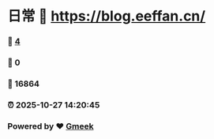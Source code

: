 # 日常 :link: https://blog.eeffan.cn/ 
### :page_facing_up: [4](https://blog.eeffan.cn//tag.html) 
### :speech_balloon: 0 
### :hibiscus: 16864 
### :alarm_clock: 2025-10-27 14:20:45 
### Powered by :heart: [Gmeek](https://github.com/Meekdai/Gmeek)
